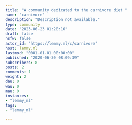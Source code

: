 ```yaml
---
title: "A community dedicated to the carnivore diet " 
name: "carnivore"
description: "Description not available."
type: community
date: "2023-06-23 01:20:16"
draft: false
nsfw: false
actor_id: "https://lemmy.ml/c/carnivore"
host: lemmy.ml
lastmod: "0001-01-01 00:00:00"
published: "2020-06-30 08:09:39"
subscribers: 8
posts: 2
comments: 1
weight: 2
dau: 0
wau: 0
mau: 0
instances:
- "lemmy_ml"
tags: 
- "lemmy_ml"

---
```

